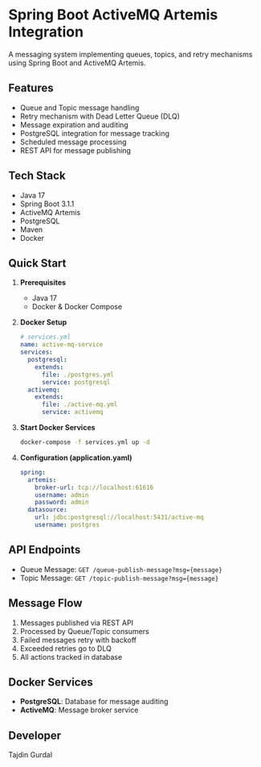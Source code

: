 # Spring Boot ActiveMQ Artemis Integration

A messaging system implementing queues, topics, and retry mechanisms using Spring Boot and ActiveMQ Artemis.

## Features
- Queue and Topic message handling
- Retry mechanism with Dead Letter Queue (DLQ)
- Message expiration and auditing
- PostgreSQL integration for message tracking
- Scheduled message processing
- REST API for message publishing

## Tech Stack
- Java 17
- Spring Boot 3.1.1
- ActiveMQ Artemis
- PostgreSQL
- Maven
- Docker

## Quick Start

1. **Prerequisites**
    - Java 17
    - Docker & Docker Compose

2. **Docker Setup**
   ```yaml
   # services.yml
   name: active-mq-service
   services:
     postgresql:
       extends:
         file: ./postgres.yml
         service: postgresql
     activemq:
       extends:
         file: ./active-mq.yml
         service: activemq
   ```

3. **Start Docker Services**
   ```bash
   docker-compose -f services.yml up -d
   ```

4. **Configuration (application.yaml)**
   ```yaml
   spring:
     artemis:
       broker-url: tcp://localhost:61616
       username: admin
       password: admin
     datasource:
       url: jdbc:postgresql://localhost:5431/active-mq
       username: postgres
   ```

## API Endpoints
- Queue Message: `GET /queue-publish-message?msg={message}`
- Topic Message: `GET /topic-publish-message?msg={message}`

## Message Flow
1. Messages published via REST API
2. Processed by Queue/Topic consumers
3. Failed messages retry with backoff
4. Exceeded retries go to DLQ
5. All actions tracked in database

## Docker Services
- **PostgreSQL**: Database for message auditing
- **ActiveMQ**: Message broker service

## Developer
Tajdin Gurdal
